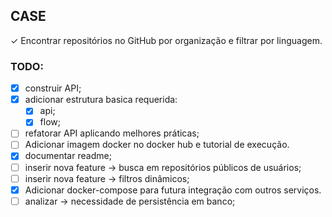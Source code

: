 ## CASE

&check; Encontrar repositórios no GitHub por organização e filtrar por linguagem.


### TODO:
-  [x]  construir API;
-  [x] adicionar estrutura basica requerida:
	-   [x] api;
	-   [x] flow;
-  [ ] refatorar API aplicando melhores práticas;
-  [ ] Adicionar imagem docker no docker hub e tutorial de execução.
-  [x] documentar readme;
-  [ ] inserir nova feature -> busca em repositórios públicos de usuários;
-  [ ] inserir nova feature -> filtros dinâmicos;
-  [x] Adicionar docker-compose para futura integração com outros serviços.
-  [ ] analizar -> necessidade de persistência em banco;
